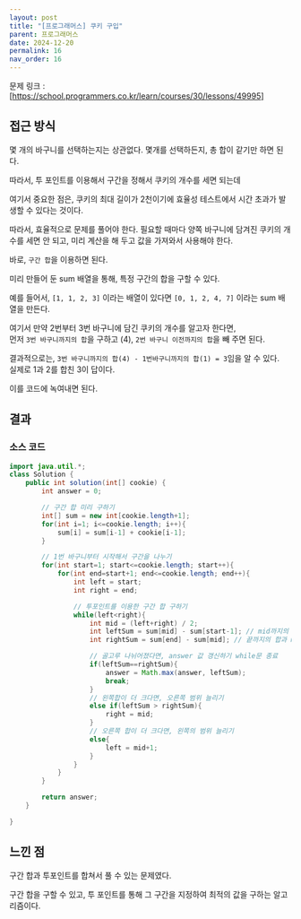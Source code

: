 ```yaml
---
layout: post
title: "[프로그래머스] 쿠키 구입"
parent: 프로그래머스
date: 2024-12-20
permalink: 16
nav_order: 16
---
```


문제 링크 : [https://school.programmers.co.kr/learn/courses/30/lessons/49995]

## 접근 방식

몇 개의 바구니를 선택하는지는 상관없다. 몇개를 선택하든지, 총 합이 같기만 하면 된다.

따라서, 투 포인트를 이용해서 구간을 정해서 쿠키의 개수를 세면 되는데

여기서 중요한 점은, 쿠키의 최대 길이가 2천이기에 효율성 테스트에서 시간 초과가 발생할 수 있다는 것이다.

따라서, 효율적으로 문제를 풀어야 한다. 필요할 때마다 양쪽 바구니에 담겨진 쿠키의 개수를 세면 안 되고, 미리 계산을 해 두고 값을 가져와서 사용해야 한다.

바로, `구간 합`을 이용하면 된다.

미리 만들어 둔 sum 배열을 통해, 특정 구간의 합을 구할 수 있다.

예를 들어서, `[1, 1, 2, 3]` 이라는 배열이 있다면 `[0, 1, 2, 4, 7]` 이라는 sum 배열을 만든다.

여기서 만약 2번부터 3번 바구니에 담긴 쿠키의 개수를 알고자 한다면,  
먼저 `3번 바구니까지의 합`을 구하고 (4), `2번 바구니 이전까지의 합`을 빼 주면 된다.

결과적으로는, `3번 바구니까지의 합(4) - 1번바구니까지의 합(1) = 3`임을 알 수 있다.  
실제로 1과 2를 합친 3이 답이다.

이를 코드에 녹여내면 된다.

## 결과

### 소스 코드

```java
import java.util.*;
class Solution {
    public int solution(int[] cookie) {
        int answer = 0;

        // 구간 합 미리 구하기
        int[] sum = new int[cookie.length+1];
        for(int i=1; i<=cookie.length; i++){
            sum[i] = sum[i-1] + cookie[i-1];
        }

        // 1번 바구니부터 시작해서 구간을 나누기
        for(int start=1; start<=cookie.length; start++){
            for(int end=start+1; end<=cookie.length; end++){
                int left = start;
                int right = end;

                // 투포인트를 이용한 구간 합 구하기
                while(left<right){
                    int mid = (left+right) / 2;
                    int leftSum = sum[mid] - sum[start-1]; // mid까지의 합과 start-1합을 빼기
                    int rightSum = sum[end] - sum[mid]; // 끝까지의 합과 mid까지의 합을 빼기

                    // 골고루 나뉘어졌다면, answer 값 갱신하기 while문 종료
                    if(leftSum==rightSum){
                        answer = Math.max(answer, leftSum);
                        break;
                    }
                    // 왼쪽합이 더 크다면, 오른쪽 범위 늘리기
                    else if(leftSum > rightSum){
                        right = mid;
                    }
                    // 오른쪽 합이 더 크다면, 왼쪽의 범위 늘리기
                    else{
                        left = mid+1;
                    }
                }
            }
        }

        return answer;
    }

}
```

## 느낀 점

구간 합과 투포인트를 합쳐서 풀 수 있는 문제였다.

구간 합을 구할 수 있고, 투 포인트를 통해 그 구간을 지정하여 최적의 값을 구하는 알고리즘이다.

[https://school.programmers.co.kr/learn/courses/30/lessons/49995]: https://school.programmers.co.kr/learn/courses/30/lessons/49995
